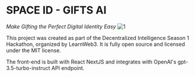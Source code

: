 # SPACE ID - GIFTS AI
*Make Gifting the Perfect Digital Identity Easy*
![1](https://github.com/lostintime101/gifts-ai/assets/92709487/2324e0dc-b5bf-4081-9106-93db9e04294c)

This project was created as part of the Decentralized Intelligence Season 1 Hackathon, organized by LearnWeb3.
It is fully open source and licensed under the MIT license.

The front-end is built with React NextJS and integrates with OpenAI's gpt-3.5-turbo-instruct API endpoint. 
